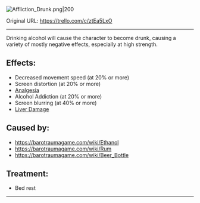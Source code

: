 ![Affliction_Drunk.png\|200](/Head_Brain/Drunk%20-%20Attachments/68045f178c30287b31d5aa3e.png)

Original URL: https://trello.com/c/ztEa5LxO

---

Drinking alcohol will cause the character to become drunk, causing a variety of mostly negative effects, especially at high strength.

## Effects:

- Decreased movement speed (at 20% or more)
- Screen distortion (at 20% or more)
- [Analgesia](../Torso/Analgesia.md)
- Alcohol Addiction (at 20% or more)
- Screen blurring (at 40% or more)
- [Liver Damage](../Torso/Liver%20Damage.md)

## Caused by:

- https://barotraumagame.com/wiki/Ethanol
- https://barotraumagame.com/wiki/Rum
- https://barotraumagame.com/wiki/Beer_Bottle

## Treatment:

- Bed rest

---

